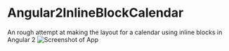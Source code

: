 # Angular2InlineBlockCalendar
An rough attempt at making the layout for a calendar using inline blocks in Angular 2
![Screenshot of App](https://i.imgur.com/63YNzwA.png)
